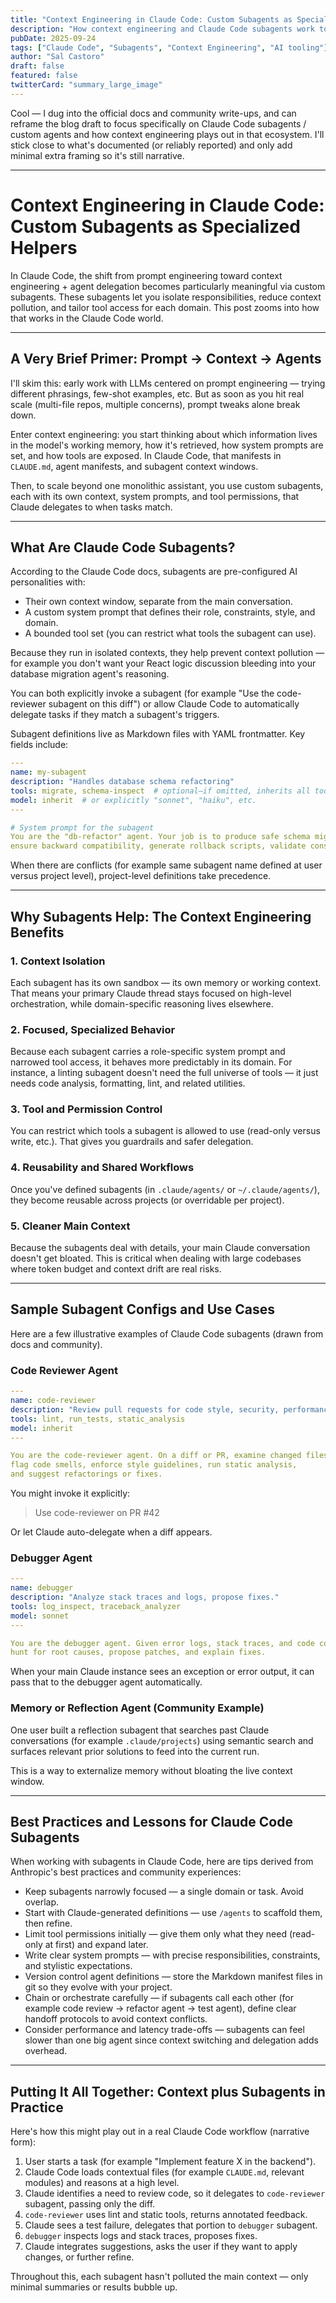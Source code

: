 ```yaml
---
title: "Context Engineering in Claude Code: Custom Subagents as Specialized Helpers"
description: "How context engineering and Claude Code subagents work together to reduce context pollution, add guardrails, and scale AI-assisted development."
pubDate: 2025-09-24
tags: ["Claude Code", "Subagents", "Context Engineering", "AI tooling"]
author: "Sal Castoro"
draft: false
featured: false
twitterCard: "summary_large_image"
---
```


Cool — I dug into the official docs and community write-ups, and can reframe the blog draft to focus specifically on Claude Code subagents / custom agents and how context engineering plays out in that ecosystem. I'll stick close to what's documented (or reliably reported) and only add minimal extra framing so it's still narrative.

---

# Context Engineering in Claude Code: Custom Subagents as Specialized Helpers

In Claude Code, the shift from prompt engineering toward context engineering + agent delegation becomes particularly meaningful via custom subagents. These subagents let you isolate responsibilities, reduce context pollution, and tailor tool access for each domain. This post zooms into how that works in the Claude Code world.

---

## A Very Brief Primer: Prompt → Context → Agents

I'll skim this: early work with LLMs centered on prompt engineering — trying different phrasings, few-shot examples, etc. But as soon as you hit real scale (multi-file repos, multiple concerns), prompt tweaks alone break down.

Enter context engineering: you start thinking about which information lives in the model's working memory, how it's retrieved, how system prompts are set, and how tools are exposed. In Claude Code, that manifests in `CLAUDE.md`, agent manifests, and subagent context windows.

Then, to scale beyond one monolithic assistant, you use custom subagents, each with its own context, system prompts, and tool permissions, that Claude delegates to when tasks match.

---

## What Are Claude Code Subagents?

According to the Claude Code docs, subagents are pre-configured AI personalities with:

* Their own context window, separate from the main conversation.
* A custom system prompt that defines their role, constraints, style, and domain.
* A bounded tool set (you can restrict what tools the subagent can use).

Because they run in isolated contexts, they help prevent context pollution — for example you don't want your React logic discussion bleeding into your database migration agent's reasoning.

You can both explicitly invoke a subagent (for example "Use the code-reviewer subagent on this diff") or allow Claude Code to automatically delegate tasks if they match a subagent's triggers.

Subagent definitions live as Markdown files with YAML frontmatter. Key fields include:

```yaml
---
name: my-subagent
description: "Handles database schema refactoring"
tools: migrate, schema-inspect  # optional—if omitted, inherits all tools
model: inherit  # or explicitly "sonnet", "haiku", etc.
---

# System prompt for the subagent
You are the "db-refactor" agent. Your job is to produce safe schema migrations,
ensure backward compatibility, generate rollback scripts, validate constraints, etc.
```

When there are conflicts (for example same subagent name defined at user versus project level), project-level definitions take precedence.

---

## Why Subagents Help: The Context Engineering Benefits

### 1. Context Isolation

Each subagent has its own sandbox — its own memory or working context. That means your primary Claude thread stays focused on high-level orchestration, while domain-specific reasoning lives elsewhere.

### 2. Focused, Specialized Behavior

Because each subagent carries a role-specific system prompt and narrowed tool access, it behaves more predictably in its domain. For instance, a linting subagent doesn't need the full universe of tools — it just needs code analysis, formatting, lint, and related utilities.

### 3. Tool and Permission Control

You can restrict which tools a subagent is allowed to use (read-only versus write, etc.). That gives you guardrails and safer delegation.

### 4. Reusability and Shared Workflows

Once you've defined subagents (in `.claude/agents/` or `~/.claude/agents/`), they become reusable across projects (or overridable per project).

### 5. Cleaner Main Context

Because the subagents deal with details, your main Claude conversation doesn't get bloated. This is critical when dealing with large codebases where token budget and context drift are real risks.

---

## Sample Subagent Configs and Use Cases

Here are a few illustrative examples of Claude Code subagents (drawn from docs and community).

### Code Reviewer Agent

```yaml
---
name: code-reviewer
description: "Review pull requests for code style, security, performance."
tools: lint, run_tests, static_analysis
model: inherit
---

You are the code-reviewer agent. On a diff or PR, examine changed files,
flag code smells, enforce style guidelines, run static analysis,
and suggest refactorings or fixes.
```

You might invoke it explicitly:

> Use code-reviewer on PR #42

Or let Claude auto-delegate when a diff appears.

### Debugger Agent

```yaml
---
name: debugger
description: "Analyze stack traces and logs, propose fixes."
tools: log_inspect, traceback_analyzer
model: sonnet
---

You are the debugger agent. Given error logs, stack traces, and code context,
hunt for root causes, propose patches, and explain fixes.
```

When your main Claude instance sees an exception or error output, it can pass that to the debugger agent automatically.

### Memory or Reflection Agent (Community Example)

One user built a reflection subagent that searches past Claude conversations (for example `.claude/projects`) using semantic search and surfaces relevant prior solutions to feed into the current run.

This is a way to externalize memory without bloating the live context window.

---

## Best Practices and Lessons for Claude Code Subagents

When working with subagents in Claude Code, here are tips derived from Anthropic's best practices and community experiences:

* Keep subagents narrowly focused — a single domain or task. Avoid overlap.
* Start with Claude-generated definitions — use `/agents` to scaffold them, then refine.
* Limit tool permissions initially — give them only what they need (read-only at first) and expand later.
* Write clear system prompts — with precise responsibilities, constraints, and stylistic expectations.
* Version control agent definitions — store the Markdown manifest files in git so they evolve with your project.
* Chain or orchestrate carefully — if subagents call each other (for example code review → refactor agent → test agent), define clear handoff protocols to avoid context conflicts.
* Consider performance and latency trade-offs — subagents can feel slower than one big agent since context switching and delegation adds overhead.

---

## Putting It All Together: Context plus Subagents in Practice

Here's how this might play out in a real Claude Code workflow (narrative form):

1. User starts a task (for example "Implement feature X in the backend").
2. Claude Code loads contextual files (for example `CLAUDE.md`, relevant modules) and reasons at a high level.
3. Claude identifies a need to review code, so it delegates to `code-reviewer` subagent, passing only the diff.
4. `code-reviewer` uses lint and static tools, returns annotated feedback.
5. Claude sees a test failure, delegates that portion to `debugger` subagent.
6. `debugger` inspects logs and stack traces, proposes fixes.
7. Claude integrates suggestions, asks the user if they want to apply changes, or further refine.

Throughout this, each subagent hasn't polluted the main context — only minimal summaries or results bubble up.